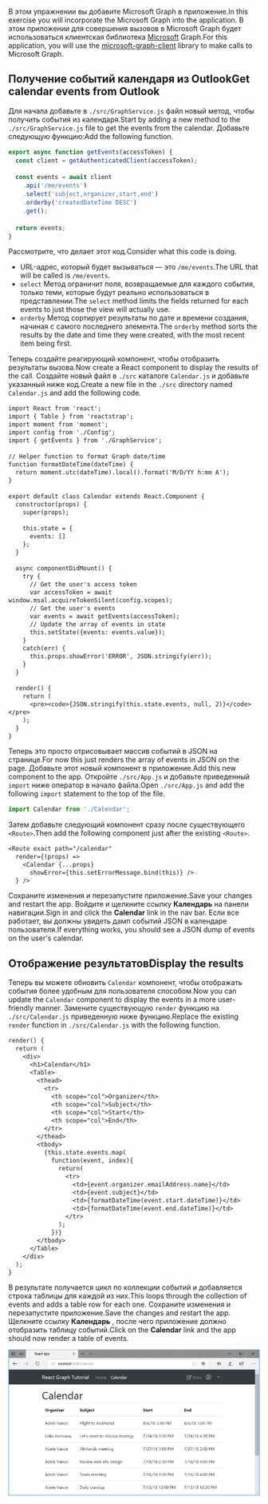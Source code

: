 <!-- markdownlint-disable MD002 MD041 -->

<span data-ttu-id="708ac-101">В этом упражнении вы добавите Microsoft Graph в приложение.</span><span class="sxs-lookup"><span data-stu-id="708ac-101">In this exercise you will incorporate the Microsoft Graph into the application.</span></span> <span data-ttu-id="708ac-102">В этом приложении для совершения вызовов в Microsoft Graph будет использоваться клиентская библиотека [Microsoft](https://github.com/microsoftgraph/msgraph-sdk-javascript) Graph.</span><span class="sxs-lookup"><span data-stu-id="708ac-102">For this application, you will use the [microsoft-graph-client](https://github.com/microsoftgraph/msgraph-sdk-javascript) library to make calls to Microsoft Graph.</span></span>

## <a name="get-calendar-events-from-outlook"></a><span data-ttu-id="708ac-103">Получение событий календаря из Outlook</span><span class="sxs-lookup"><span data-stu-id="708ac-103">Get calendar events from Outlook</span></span>

<span data-ttu-id="708ac-104">Для начала добавьте в `./src/GraphService.js` файл новый метод, чтобы получить события из календаря.</span><span class="sxs-lookup"><span data-stu-id="708ac-104">Start by adding a new method to the `./src/GraphService.js` file to get the events from the calendar.</span></span> <span data-ttu-id="708ac-105">Добавьте следующую функцию:</span><span class="sxs-lookup"><span data-stu-id="708ac-105">Add the following function.</span></span>

```js
export async function getEvents(accessToken) {
  const client = getAuthenticatedClient(accessToken);

  const events = await client
    .api('/me/events')
    .select('subject,organizer,start,end')
    .orderby('createdDateTime DESC')
    .get();

  return events;
}
```

<span data-ttu-id="708ac-106">Рассмотрите, что делает этот код.</span><span class="sxs-lookup"><span data-stu-id="708ac-106">Consider what this code is doing.</span></span>

- <span data-ttu-id="708ac-107">URL-адрес, который будет вызываться — это `/me/events`.</span><span class="sxs-lookup"><span data-stu-id="708ac-107">The URL that will be called is `/me/events`.</span></span>
- <span data-ttu-id="708ac-108">`select` Метод ограничит поля, возвращаемые для каждого события, только теми, которые будут реально использоваться в представлении.</span><span class="sxs-lookup"><span data-stu-id="708ac-108">The `select` method limits the fields returned for each events to just those the view will actually use.</span></span>
- <span data-ttu-id="708ac-109">`orderby` Метод сортирует результаты по дате и времени создания, начиная с самого последнего элемента.</span><span class="sxs-lookup"><span data-stu-id="708ac-109">The `orderby` method sorts the results by the date and time they were created, with the most recent item being first.</span></span>

<span data-ttu-id="708ac-110">Теперь создайте реагирующий компонент, чтобы отобразить результаты вызова.</span><span class="sxs-lookup"><span data-stu-id="708ac-110">Now create a React component to display the results of the call.</span></span> <span data-ttu-id="708ac-111">Создайте новый файл в `./src` каталоге `Calendar.js` и добавьте указанный ниже код.</span><span class="sxs-lookup"><span data-stu-id="708ac-111">Create a new file in the `./src` directory named `Calendar.js` and add the following code.</span></span>

```JSX
import React from 'react';
import { Table } from 'reactstrap';
import moment from 'moment';
import config from './Config';
import { getEvents } from './GraphService';

// Helper function to format Graph date/time
function formatDateTime(dateTime) {
  return moment.utc(dateTime).local().format('M/D/YY h:mm A');
}

export default class Calendar extends React.Component {
  constructor(props) {
    super(props);

    this.state = {
      events: []
    };
  }

  async componentDidMount() {
    try {
      // Get the user's access token
      var accessToken = await window.msal.acquireTokenSilent(config.scopes);
      // Get the user's events
      var events = await getEvents(accessToken);
      // Update the array of events in state
      this.setState({events: events.value});
    }
    catch(err) {
      this.props.showError('ERROR', JSON.stringify(err));
    }
  }

  render() {
    return (
      <pre><code>{JSON.stringify(this.state.events, null, 2)}</code></pre>
    );
  }
}
```

<span data-ttu-id="708ac-112">Теперь это просто отрисовывает массив событий в JSON на странице.</span><span class="sxs-lookup"><span data-stu-id="708ac-112">For now this just renders the array of events in JSON on the page.</span></span> <span data-ttu-id="708ac-113">Добавьте этот новый компонент в приложение.</span><span class="sxs-lookup"><span data-stu-id="708ac-113">Add this new component to the app.</span></span> <span data-ttu-id="708ac-114">Откройте `./src/App.js` и добавьте приведенный `import` ниже оператор в начало файла.</span><span class="sxs-lookup"><span data-stu-id="708ac-114">Open `./src/App.js` and add the following `import` statement to the top of the file.</span></span>

```js
import Calendar from './Calendar';
```

<span data-ttu-id="708ac-115">Затем добавьте следующий компонент сразу после существующего `<Route>`.</span><span class="sxs-lookup"><span data-stu-id="708ac-115">Then add the following component just after the existing `<Route>`.</span></span>

```JSX
<Route exact path="/calendar"
  render={(props) =>
    <Calendar {...props}
      showError={this.setErrorMessage.bind(this)} />
  } />
```

<span data-ttu-id="708ac-116">Сохраните изменения и перезапустите приложение.</span><span class="sxs-lookup"><span data-stu-id="708ac-116">Save your changes and restart the app.</span></span> <span data-ttu-id="708ac-117">Войдите и щелкните ссылку **Календарь** на панели навигации.</span><span class="sxs-lookup"><span data-stu-id="708ac-117">Sign in and click the **Calendar** link in the nav bar.</span></span> <span data-ttu-id="708ac-118">Если все работает, вы должны увидеть дамп событий JSON в календаре пользователя.</span><span class="sxs-lookup"><span data-stu-id="708ac-118">If everything works, you should see a JSON dump of events on the user's calendar.</span></span>

## <a name="display-the-results"></a><span data-ttu-id="708ac-119">Отображение результатов</span><span class="sxs-lookup"><span data-stu-id="708ac-119">Display the results</span></span>

<span data-ttu-id="708ac-120">Теперь вы можете обновить `Calendar` компонент, чтобы отображать события более удобным для пользователя способом.</span><span class="sxs-lookup"><span data-stu-id="708ac-120">Now you can update the `Calendar` component to display the events in a more user-friendly manner.</span></span> <span data-ttu-id="708ac-121">Замените существующую `render` функцию на `./src/Calendar.js` приведенную ниже функцию.</span><span class="sxs-lookup"><span data-stu-id="708ac-121">Replace the existing `render` function in `./src/Calendar.js` with the following function.</span></span>

```JSX
render() {
  return (
    <div>
      <h1>Calendar</h1>
      <Table>
        <thead>
          <tr>
            <th scope="col">Organizer</th>
            <th scope="col">Subject</th>
            <th scope="col">Start</th>
            <th scope="col">End</th>
          </tr>
        </thead>
        <tbody>
          {this.state.events.map(
            function(event, index){
              return(
                <tr>
                  <td>{event.organizer.emailAddress.name}</td>
                  <td>{event.subject}</td>
                  <td>{formatDateTime(event.start.dateTime)}</td>
                  <td>{formatDateTime(event.end.dateTime)}</td>
                </tr>
              );
            })}
        </tbody>
      </Table>
    </div>
  );
}
```

<span data-ttu-id="708ac-122">В результате получается цикл по коллекции событий и добавляется строка таблицы для каждой из них.</span><span class="sxs-lookup"><span data-stu-id="708ac-122">This loops through the collection of events and adds a table row for each one.</span></span> <span data-ttu-id="708ac-123">Сохраните изменения и перезапустите приложение.</span><span class="sxs-lookup"><span data-stu-id="708ac-123">Save the changes and restart the app.</span></span> <span data-ttu-id="708ac-124">Щелкните ссылку **Календарь** , после чего приложение должно отобразить таблицу событий.</span><span class="sxs-lookup"><span data-stu-id="708ac-124">Click on the **Calendar** link and the app should now render a table of events.</span></span>

![Снимок экрана С таблицей событий](./images/add-msgraph-01.png)